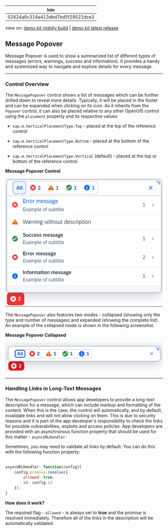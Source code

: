 <!-- loio52824a6c316a413dbd7bd5f29522dce2 -->

| loio |
| -----|
| 52824a6c316a413dbd7bd5f29522dce2 |

<div id="loio">

view on: [demo kit nightly build](https://sdk.openui5.org/nightly/#/topic/52824a6c316a413dbd7bd5f29522dce2) | [demo kit latest release](https://sdk.openui5.org/topic/52824a6c316a413dbd7bd5f29522dce2)</div>

## Message Popover

Message Popover is used to show a summarized list of different types of messages \(errors, warnings, success and information\). It provides a handy and systemized way to navigate and explore details for every message.

***

### Control Overview

The `MessagePopover` control shows a list of messages which can be further drilled down to reveal more details. Typically, it will be placed in the footer and can be expanded when clicking on its icon. As it inherits from the `Popover` control, it can also be placed relative to any other OpenUI5 control using the `placement` property and its respective values:

-   `sap.m.VerticalPlacementType.Top` - placed at the top of the reference control

-   `sap.m.VerticalPlacementType.Bottom` - placed at the bottom of the reference control

-   `sap.m.VerticalPlacementType.Vertical` \(default\) - placed at the top or bottom of the reference control


  
  
**Message Popover Control**

![](images/loioa5667d8a793d41048af93f509445906e_LowRes.png "Message Popover Control")

The `MessagePopover` also features two modes - collapsed \(showing only the type and number of messages\) and expanded \(showing the complete list\). An example of the collapsed mode is shown in the following screenshot.

  
  
**Message Popover Collapsed**

![](images/loiobd94678ddbbe47468b27398aac05963d_LowRes.png "Message Popover Collapsed")

***

### Handling Links in Long-Text Messages

The `MessagePopover` control allows app developers to provide a long-text description for a message, which can include markup and formatting of the content. When this is the case, the control will automatically, and by default, invalidate links and will not allow clicking on them. This is due to security reasons and it is part of the app developer's responsibility to check the links for possible vulnerabilities, exploits and access policies. App developers are provided with an asynchronous function property that should be used for this matter - `asyncURLHandler`.

Sometimes, you may need to validate all links by default. You can do this with the following function property:

```js

asyncURLHandler: function(config){
	config.promise.resolve({
		allowed: true,
		id: config.id
	});
}
```

**How does it work?**

The required flag - `allowed` - is always set to **true** and the promise is resolved immediately. Therefore all of the links in the description will be automatically validated.

